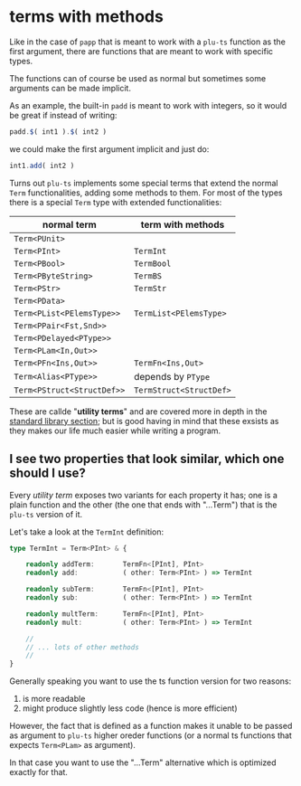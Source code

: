 # terms with methods

Like in the case of `papp` that is meant to work with a `plu-ts` function as the first argument, there are functions that are meant to work with specific types.

The functions can of course be used as normal but sometimes some arguments can be made implicit.

As an example, the built-in `padd` is meant to work with integers, so it would be great if instead of writing:

```ts
padd.$( int1 ).$( int2 )
```
we could make the first argument implicit and just do:

```ts
int1.add( int2 )
```

Turns out `plu-ts` implements some special terms that extend the normal `Term` functionalities, adding some methods to them. For most of the types there is a special `Term` type with extended functionalities:

normal term                 | term with methods
----------------------------|--------------------
`Term<PUnit>`               |
`Term<PInt>`                | `TermInt`
`Term<PBool>`               | `TermBool`
`Term<PByteString>`         | `TermBS`
`Term<PStr>`                | `TermStr`
`Term<PData>`               |
`Term<PList<PElemsType>>`   | `TermList<PElemsType>`
`Term<PPair<Fst,Snd>>`      |
`Term<PDelayed<PType>>`     |
`Term<PLam<In,Out>>`        |
`Term<PFn<Ins,Out>>`        | `TermFn<Ins,Out>`
`Term<Alias<PType>>`        | depends by `PType`
`Term<PStruct<StructDef>>`  | `TermStruct<StructDef>`

These are callde "**utility terms**" and are covered more in depth in the [standard library section](../../stdlib/utility_terms/index.md); but is good having in mind that these exsists as they makes our life much easier while writing a program.

## I see two properties that look similar, which one should I use?

Every _utility term_ exposes two variants for each property it has; one is a plain function and the other (the one that ends with "...Term") that is the `plu-ts` version of it.

Let's take a look at the `TermInt` definition:

```ts
type TermInt = Term<PInt> & {

    readonly addTerm:       TermFn<[PInt], PInt>
    readonly add:           ( other: Term<PInt> ) => TermInt

    readonly subTerm:       TermFn<[PInt], PInt>
    readonly sub:           ( other: Term<PInt> ) => TermInt

    readonly multTerm:      TermFn<[PInt], PInt>
    readonly mult:          ( other: Term<PInt> ) => TermInt

    // 
    // ... lots of other methods
    // 
}
``` 

Generally speaking you want to use the ts function version for two reasons:
1) is more readable
2) might produce slightly less code (hence is more efficient)

However, the fact that is defined as a function makes it unable to be passed as argument to `plu-ts` higher oreder functions (or a normal ts functions that expects `Term<PLam>` as argument).

In that case you want to use the "...Term" alternative which is optimized exactly for that.